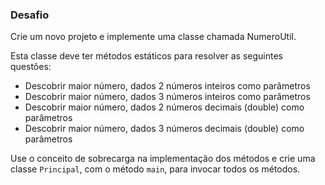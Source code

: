 <h3>Desafio</h3>

Crie um novo projeto e implemente uma classe chamada NumeroUtil.

Esta classe deve ter métodos estáticos para resolver as seguintes questões:

* Descobrir maior número, dados 2 números inteiros como parâmetros
* Descobrir maior número, dados 3 números inteiros como parâmetros
* Descobrir maior número, dados 2 números decimais (double) como parâmetros
* Descobrir maior número, dados 3 números decimais (double) como parâmetros

Use o conceito de sobrecarga na implementação dos métodos e crie uma classe `Principal`, com o método `main`, para invocar todos os métodos.